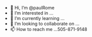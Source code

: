 - 👋 Hi, I’m @paulRome
- 👀 I’m interested in ...
- 🌱 I’m currently learning ...
- 💞️ I’m looking to collaborate on ...
- 📫 How to reach me ...505-871-9148

<!---
paulRome/paulRome is a ✨ special ✨ repository because its `README.md` (this file) appears on your GitHub profile.
You can click the Preview link to take a look at your changes.
--->
